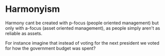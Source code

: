 # Harmonyism

Harmony cant be created with p-focus (people oriented management) but only with a-focus (asset oriented management), as people simply aren't as reliable as assets.

For instance imagine that instead of voting for the next president we voted for how the government budget was spent?



